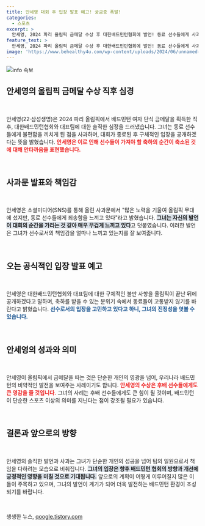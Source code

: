 ```yaml
---
title: 안세영 대회 후 입장 발표 예고! 궁금증 폭발!
categories:
  - 스포츠
excerpt: >
  안세영, 2024 파리 올림픽 금메달 수상 후 대한배드민턴협회에 발언! 동료 선수들에게 사과하며, 올림픽 종료 후 불만 사항 공개 예고. 그녀의 진솔한 고백, 진정한 이유는?
feature_text: >
  안세영, 2024 파리 올림픽 금메달 수상 후 대한배드민턴협회에 발언! 동료 선수들에게 사과하며, 올림픽 종료 후 불만 사항 공개 예고. 그녀의 진솔한 고백, 진정한 이유는?
image: 'https://www.behealthy4u.com/wp-content/uploads/2024/06/unnamed-file.png'
---
```


<p><img src="https://www.behealthy4u.com/wp-content/uploads/2024/06/unnamed-file.png" alt="info 속보" /></p>

<h2>안세영의 올림픽 금메달 수상 직후 심경</h2>

<p data-ke-size="size16">&nbsp;</p>

<p>안세영(22·삼성생명)은 2024 파리 올림픽에서 배드민턴 여자 단식 금메달을 획득한 직후, 대한배드민턴협회와 대표팀에 대한 솔직한 심정을 드러냈습니다. 그녀는 동료 선수들에게 불편함을 끼치게 된 점을 사과하며, 대회가 종료된 후 구체적인 입장을 공개하겠다는 뜻을 밝혔습니다. <b><span style="color: #ee2323;">안세영은 이로 인해 선수들이 가져야 할 축하의 순간이 축소된 것에 대해 안타까움을 표현했습니다.</span></b></p>

<p data-ke-size="size16">&nbsp;</p>

<h2>사과문 발표와 책임감</h2>

<p data-ke-size="size16">&nbsp;</p>

<p>안세영은 소셜미디어(SNS)를 통해 올린 사과문에서 "많은 노력을 기울여 올림픽 무대에 섰지만, 동료 선수들에게 죄송함을 느끼고 있다"라고 밝혔습니다. <b><span style="background-color: #21538527;">그녀는 자신의 발언이 대회의 순간을 가리는 것 같아 매우 무겁게 느끼고 있다</span></b>고 덧붙였습니다. 이러한 발언은 그녀가 선수로서의 책임감을 얼마나 느끼고 있는지를 잘 보여줍니다. </p>

<p data-ke-size="size16">&nbsp;</p>

<h2>오는 공식적인 입장 발표 예고</h2>

<p data-ke-size="size16">&nbsp;</p>

<p>안세영은 대한배드민턴협회와 대표팀에 대한 구체적인 불만 사항을 올림픽이 끝난 뒤에 공개하겠다고 말하며, 축하를 받을 수 있는 분위기 속에서 동료들이 고통받지 않기를 바란다고 밝혔습니다. <b><span style="color: #1a5490;">선수로서의 입장을 고민하고 있다고 하니, 그녀의 진정성을 엿볼 수 있습니다.</span></b> </p>

<p data-ke-size="size16">&nbsp;</p>

<h2>안세영의 성과와 의미</h2>

<p data-ke-size="size16">&nbsp;</p>

<p>안세영이 올림픽에서 금메달을 따는 것은 단순한 개인의 영광을 넘어, 우리나라 배드민턴의 비약적인 발전을 보여주는 사례이기도 합니다. <b><span style="color: #ee2323;">안세영의 수상은 후배 선수들에게도 큰 영감을 줄 것입니다.</span></b> 그녀의 사례는 후배 선수들에게도 큰 힘이 될 것이며, 배드민턴이 단순한 스포츠 이상의 의미를 지닌다는 점이 강조될 필요가 있습니다. </p>

<p data-ke-size="size16">&nbsp;</p>

<h2>결론과 앞으로의 방향</h2>

<p data-ke-size="size16">&nbsp;</p>

<p>안세영의 솔직한 발언과 사과는 그녀가 단순한 개인의 성공을 넘어 팀의 일원으로서 책임을 다하려는 모습으로 비춰집니다. <b><span style="background-color: #21538527;">그녀의 입장은 향후 배드민턴 협회의 방향과 개선에 긍정적인 영향을 미칠 것으로 기대됩니다.</span></b> 앞으로의 계획이 어떻게 이루어질지 많은 이들이 주목하고 있으며, 그녀의 발언이 계기가 되어 더욱 발전하는 배드민턴 환경이 조성되기를 바랍니다. </p>

<p data-ke-size="size16">&nbsp;</p>
생생한 뉴스, <a href="https://qoogle.tistory.com" rel="dofollow">qoogle.tistory.com</a>



